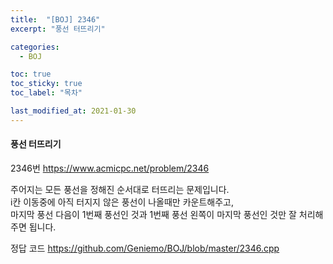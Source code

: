 ```yaml
---
title:  "[BOJ] 2346"
excerpt: "풍선 터뜨리기"

categories:
  - BOJ

toc: true
toc_sticky: true
toc_label: "목차"

last_modified_at: 2021-01-30
---
```


#### 풍선 터뜨리기

2346번 <https://www.acmicpc.net/problem/2346>

주어지는 모든 풍선을 정해진 순서대로 터뜨리는 문제입니다.<br>
i칸 이동중에 아직 터지지 않은 풍선이 나올때만 카운트해주고,<br>
마지막 풍선 다음이 1번째 풍선인 것과 1번째 풍선 왼쪽이 마지막 풍선인 것만 잘 처리해주면 됩니다.<br>

정답 코드 <https://github.com/Geniemo/BOJ/blob/master/2346.cpp>